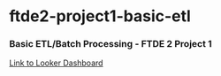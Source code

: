 # ftde2-project1-basic-etl
### Basic ETL/Batch Processing - FTDE 2 Project 1

[Link to Looker Dashboard](https://lookerstudio.google.com/reporting/f0f6336a-4082-4f4c-a0c5-9d1dcaed6c3a)
